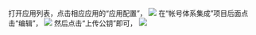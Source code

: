 打开应用列表，点击相应应用的“应用配置”，
![](//mccdn.qcloud.com/static/img/6f2f863ed70d23514d55e276a3f5f7d0/image.png)
在“帐号体系集成”项目后面点击“编辑”，
![](//mccdn.qcloud.com/static/img/9f8a42c8081dfef84fbe2cb47e830edc/image.png)
然后点击“上传公钥”即可，
![](//mccdn.qcloud.com/static/img/d12a2d0b55cec6ddda67c708a65fdba0/image.png)
